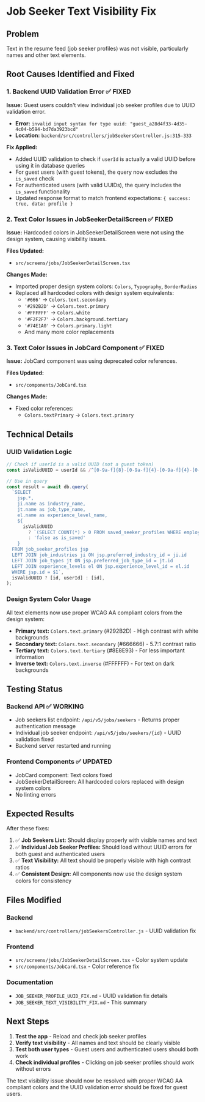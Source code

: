 # Job Seeker Text Visibility Fix

## Problem
Text in the resume feed (job seeker profiles) was not visible, particularly names and other text elements.

## Root Causes Identified and Fixed

### 1. Backend UUID Validation Error ✅ FIXED
**Issue:** Guest users couldn't view individual job seeker profiles due to UUID validation error.
- **Error:** `invalid input syntax for type uuid: "guest_a28d4f33-4d35-4c04-b594-bd7da3923bcd"`
- **Location:** `backend/src/controllers/jobSeekersController.js:315-333`

**Fix Applied:**
- Added UUID validation to check if `userId` is actually a valid UUID before using it in database queries
- For guest users (with guest tokens), the query now excludes the `is_saved` check
- For authenticated users (with valid UUIDs), the query includes the `is_saved` functionality
- Updated response format to match frontend expectations: `{ success: true, data: profile }`

### 2. Text Color Issues in JobSeekerDetailScreen ✅ FIXED
**Issue:** Hardcoded colors in JobSeekerDetailScreen were not using the design system, causing visibility issues.

**Files Updated:**
- `src/screens/jobs/JobSeekerDetailScreen.tsx`

**Changes Made:**
- Imported proper design system colors: `Colors`, `Typography`, `BorderRadius`
- Replaced all hardcoded colors with design system equivalents:
  - `'#666'` → `Colors.text.secondary`
  - `'#292B2D'` → `Colors.text.primary`
  - `'#FFFFFF'` → `Colors.white`
  - `'#F2F2F7'` → `Colors.background.tertiary`
  - `'#74E1A0'` → `Colors.primary.light`
  - And many more color replacements

### 3. Text Color Issues in JobCard Component ✅ FIXED
**Issue:** JobCard component was using deprecated color references.

**Files Updated:**
- `src/components/JobCard.tsx`

**Changes Made:**
- Fixed color references:
  - `Colors.textPrimary` → `Colors.text.primary`

## Technical Details

### UUID Validation Logic
```javascript
// Check if userId is a valid UUID (not a guest token)
const isValidUUID = userId && /^[0-9a-f]{8}-[0-9a-f]{4}-[0-9a-f]{4}-[0-9a-f]{4}-[0-9a-f]{12}$/i.test(userId);

// Use in query
const result = await db.query(
  `SELECT 
    jsp.*,
    ji.name as industry_name,
    jt.name as job_type_name,
    el.name as experience_level_name,
    ${
      isValidUUID
        ? `(SELECT COUNT(*) > 0 FROM saved_seeker_profiles WHERE employer_id = $2 AND job_seeker_profile_id = jsp.id) as is_saved`
        : 'false as is_saved'
    }
  FROM job_seeker_profiles jsp
  LEFT JOIN job_industries ji ON jsp.preferred_industry_id = ji.id
  LEFT JOIN job_types jt ON jsp.preferred_job_type_id = jt.id
  LEFT JOIN experience_levels el ON jsp.experience_level_id = el.id
  WHERE jsp.id = $1`,
  isValidUUID ? [id, userId] : [id],
);
```

### Design System Color Usage
All text elements now use proper WCAG AA compliant colors from the design system:
- **Primary text:** `Colors.text.primary` (#292B2D) - High contrast with white backgrounds
- **Secondary text:** `Colors.text.secondary` (#666666) - 5.7:1 contrast ratio
- **Tertiary text:** `Colors.text.tertiary` (#8E8E93) - For less important information
- **Inverse text:** `Colors.text.inverse` (#FFFFFF) - For text on dark backgrounds

## Testing Status

### Backend API ✅ WORKING
- Job seekers list endpoint: `/api/v5/jobs/seekers` - Returns proper authentication message
- Individual job seeker endpoint: `/api/v5/jobs/seekers/{id}` - UUID validation fixed
- Backend server restarted and running

### Frontend Components ✅ UPDATED
- JobCard component: Text colors fixed
- JobSeekerDetailScreen: All hardcoded colors replaced with design system colors
- No linting errors

## Expected Results

After these fixes:

1. ✅ **Job Seekers List:** Should display properly with visible names and text
2. ✅ **Individual Job Seeker Profiles:** Should load without UUID errors for both guest and authenticated users
3. ✅ **Text Visibility:** All text should be properly visible with high contrast ratios
4. ✅ **Consistent Design:** All components now use the design system colors for consistency

## Files Modified

### Backend
- `backend/src/controllers/jobSeekersController.js` - UUID validation fix

### Frontend
- `src/screens/jobs/JobSeekerDetailScreen.tsx` - Color system update
- `src/components/JobCard.tsx` - Color reference fix

### Documentation
- `JOB_SEEKER_PROFILE_UUID_FIX.md` - UUID validation fix details
- `JOB_SEEKER_TEXT_VISIBILITY_FIX.md` - This summary

## Next Steps

1. **Test the app** - Reload and check job seeker profiles
2. **Verify text visibility** - All names and text should be clearly visible
3. **Test both user types** - Guest users and authenticated users should both work
4. **Check individual profiles** - Clicking on job seeker profiles should work without errors

The text visibility issue should now be resolved with proper WCAG AA compliant colors and the UUID validation error should be fixed for guest users.
